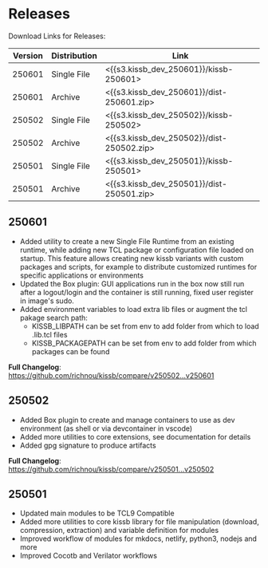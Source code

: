 # Releases

Download Links for Releases:

| Version | Distribution | Link |
|----|----|----|
| 250601 | Single File | <{{s3.kissb_dev_250601}}/kissb-250601> |
| 250601 | Archive | <{{s3.kissb_dev_250601}}/dist-250601.zip> |
| 250502 | Single File | <{{s3.kissb_dev_250502}}/kissb-250502> |
| 250502 | Archive | <{{s3.kissb_dev_250502}}/dist-250502.zip> |
| 250501 | Single File | <{{s3.kissb_dev_250501}}/kissb-250501> |
| 250501 | Archive | <{{s3.kissb_dev_250501}}/dist-250501.zip> |


## 250601

- Added utility to create a new Single File Runtime from an existing runtime, while adding new TCL package or configuration file loaded on startup. This feature allows creating new kissb variants with custom packages and scripts, for example to distribute customized runtimes for specific applications or environments
- Updated the Box plugin: GUI applications run in the box now still run after a logout/login and the container is still running, fixed user register in image's sudo.
- Added environment variables to load extra lib files or augment the tcl pakage search path:
  - KISSB_LIBPATH can be set from env to add folder from which to load .lib.tcl files
  - KISSB_PACKAGEPATH can be set from env to add folder from which packages can be found

**Full Changelog**: https://github.com/richnou/kissb/compare/v250502...v250601

## 250502


- Added Box plugin to create and manage containers to use as dev environment (as shell or via devcontainer in vscode)
- Added more utilities to core extensions, see documentation for details
- Added gpg signature to produce artifacts

**Full Changelog**: https://github.com/richnou/kissb/compare/v250501...v250502

## 250501

* Updated main modules to be TCL9 Compatible
* Added more utilities to core kissb library for file manipulation (download, compression, extraction) and variable definition for modules
* Improved workflow of modules for mkdocs, netlify, python3, nodejs and more
* Improved Cocotb and Verilator workflows
